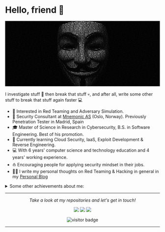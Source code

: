 # Hello, friend 👋
![](https://github.com/Pitenager/Pitenager/blob/main/icons/header.png)

I investigate stuff 🔭 then break that stuff 💀, and after all, write some other stuff to break that stuff again faster 💻    

* 🧐   Interested in Red Teaming and Adversary Simulation.
* 💼   Security Consultant at [Mnemonic AS](https://mnemonic.no) (Oslo, Norway). Previously Penetration Tester in Madrid, Spain
* 🎓   Master of Science in Research in Cybersecurity, B.S. in Software Engineering. Best of his promotion.
* 🌱   Currently learning Cloud Security, IaaS, Exploit Development & Reverse Engineering.
* 💻   With 6 years' computer science and technology education and 4 years' working experience.
* ⛵   Encouraging people for applying security mindset in their jobs.
* ✍🏻   I write my personal thoughts on Red Teaming & Hacking in general in my [Personal Blog](https://pitenager.com/)

<details>
  <summary>Some other achievements about me:</summary>
  <br>

* 📜   OSCP Certified, CRTP Certified, OSWP Certified, DSOC Certified, GPEN Certified, GWAPT Certified & CRTO Certified. 
* 🎉   Proud member of [SEDEA](https://www.sedea.es/) / [GIAC Advisory Board](https://www.credly.com/org/global-information-assurance-certification-giac/badge/giac-advisory-board.1) / [Crummie5](https://www.crummie5.club/) / CCF.
* 🏆   CTF Player, Elite Hacker Rank on [HTB](https://app.hackthebox.com)
* ⚡   Football lover and cat owner.
  
<p align="center">
<a href= "https://www.pitenager.com/about/sedea.pdf"><img src="https://github.com/Pitenager/Pitenager/blob/main/icons/sedea.png" height="100" width="120"/></a> <a href= ""><img src="https://github.com/Pitenager/Pitenager/blob/main/icons/giac.png" height="100" width="110"/></a> <a href= "https://www.crummie5.club/about/"><img src="https://github.com/Pitenager/Pitenager/blob/main/icons/crummie5.png" height="100" width="120"/></a>
</p>
</details>
  
<hr>
<p align="center">
  <i>Take a look at my repositories and let's get in touch!</i>

<p align="center">
<a href= "https://www.linkedin.com/in/pablo-ruiz-encinas/"><img src="https://img.icons8.com/material-outlined/30/000000/linkedin.png"/></a>
<a href= "https://twitter.com/pruizen"><img src="https://img.icons8.com/material-outlined/30/000000/twitter.png"/></a>
<a href= "https://pitenager.com"><img src="https://img.icons8.com/material-outlined/27/000000/geography.png"/></a>
</p>

<p  align="center">
<!--<img src="https://visitor-badge.glitch.me/badge?page_id=pitenager" alt="visitor badge"/>-->
<img src="https://visitor-badge.laobi.icu/badge?page_id=pitenager" alt="visitor badge"/>       
</p>

</p>

---
<!--
Here are some ideas to get you started:

- 🔭 I’m currently working on ...
- 🌱 I’m currently learning ...
- 👯 I’m looking to collaborate on ...
- 🤔 I’m looking for help with ...
- 💬 Ask me about ...
- 📫 How to reach me: ...
- 😄 Pronouns: ...
- ⚡ Fun fact: ...
--->
